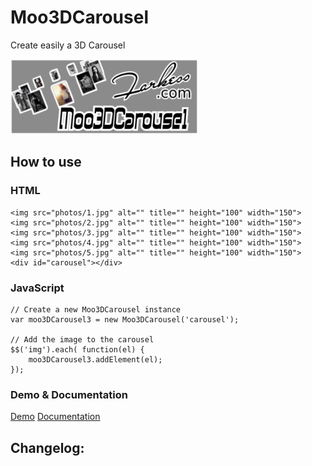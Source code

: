 Moo3DCarousel
========
Create easily a 3D Carousel

![Screenshot](http://github.com/Patouche/Moo3DCarousel/raw/master/logo.png)

How to use
----------

### HTML
	<img src="photos/1.jpg" alt="" title="" height="100" width="150">
	<img src="photos/2.jpg" alt="" title="" height="100" width="150">
	<img src="photos/3.jpg" alt="" title="" height="100" width="150">
	<img src="photos/4.jpg" alt="" title="" height="100" width="150">
	<img src="photos/5.jpg" alt="" title="" height="100" width="150">
	<div id="carousel"></div>

### JavaScript

	// Create a new Moo3DCarousel instance
	var moo3DCarousel3 = new Moo3DCarousel('carousel');
	
	// Add the image to the carousel
	$$('img').each( function(el) {
		moo3DCarousel3.addElement(el);
	});

### Demo & Documentation

[Demo](http://patouche.farkess.com/tuto/tuto-mootools/carrousel-3d/)
[Documentation](http://patouche.farkess.com/tuto/tuto-mootools/carrousel-3d/doc.html)


Changelog:
----------
